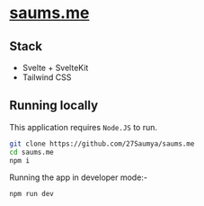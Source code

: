# [saums.me](https://saums.me)

## Stack

- Svelte + SvelteKit
- Tailwind CSS

## Running locally

This application requires `Node.JS` to run.

```zsh
git clone https://github.com/27Saumya/saums.me
cd saums.me
npm i
```

Running the app in developer mode:-

```zsh
npm run dev
```
